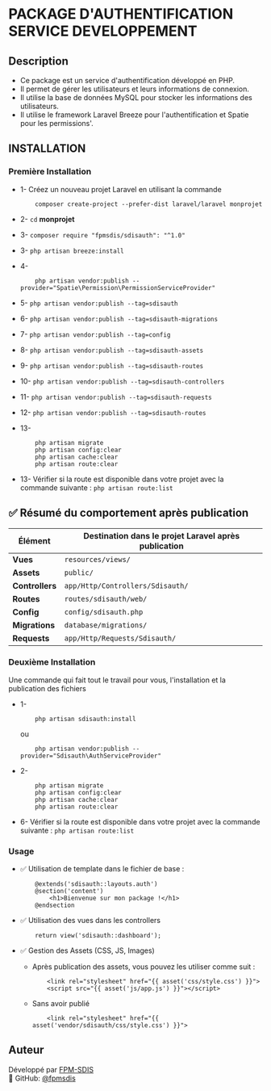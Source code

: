 # PACKAGE D'AUTHENTIFICATION SERVICE DEVELOPPEMENT

## Description

- Ce package est un service d'authentification développé en PHP.
- Il permet de gérer les utilisateurs et leurs informations de connexion.
- Il utilise la base de données MySQL pour stocker les informations des utilisateurs.
- Il utilise le framework Laravel Breeze pour l'authentification et Spatie pour les permissions'.

## INSTALLATION

### Première Installation

- 1- Créez un nouveau projet Laravel en utilisant la commande 

    ```
        composer create-project --prefer-dist laravel/laravel monprojet
    ```

- 2- ```cd``` **monprojet**
- 3- ```composer require "fpmsdis/sdisauth": "^1.0"```
- 3- ```php artisan breeze:install```
- 4- 
    ```
        php artisan vendor:publish --provider="Spatie\Permission\PermissionServiceProvider"
    ```
- 5- ```php artisan vendor:publish --tag=sdisauth```
- 6- ```php artisan vendor:publish --tag=sdisauth-migrations```
- 7- ```php artisan vendor:publish --tag=config```
- 8- ```php artisan vendor:publish --tag=sdisauth-assets```
- 9- ```php artisan vendor:publish --tag=sdisauth-routes```
- 10- ```php artisan vendor:publish --tag=sdisauth-controllers```
- 11- ```php artisan vendor:publish --tag=sdisauth-requests```
- 12- ```php artisan vendor:publish --tag=sdisauth-routes```
- 13- 
    ```
        php artisan migrate
        php artisan config:clear
        php artisan cache:clear
        php artisan route:clear
    ```
- 13- Vérifier si la route est disponible dans votre projet avec la commande suivante : ```php artisan route:list```

## ✅ Résumé du comportement après publication

| Élément       | Destination dans le projet Laravel après publication |
|--------------|---------------------------------------------------|
| **Vues**      | `resources/views/` |
| **Assets**    | `public/` |
| **Controllers** | `app/Http/Controllers/Sdisauth/` |
| **Routes**    | `routes/sdisauth/web/` |
| **Config**    | `config/sdisauth.php` |
| **Migrations** | `database/migrations/` |
| **Requests**  | `app/Http/Requests/Sdisauth/` |


### **Deuxième Installation**

Une commande qui fait tout le travail pour vous, l'installation et la publication des fichiers
- 1- 
    ```
        php artisan sdisauth:install
    ```
    ou

    ```
        php artisan vendor:publish --provider="Sdisauth\AuthServiceProvider"
    ```

- 2-
    ```
        php artisan migrate
        php artisan config:clear
        php artisan cache:clear
        php artisan route:clear
    ```

- 6- Vérifier si la route est disponible dans votre projet avec la commande suivante :      ```php artisan route:list```


### **Usage**

- ✅ Utilisation de template dans le fichier de base : 

    ``` 
        @extends('sdisauth::layouts.auth')
        @section('content')
            <h1>Bienvenue sur mon package !</h1>
        @endsection
    ```

- ✅ Utilisation des vues dans les controllers
    ```
        return view('sdisauth::dashboard');
    ```

- ✅ Gestion des Assets (CSS, JS, Images)
    - Après publication des assets, vous pouvez les utiliser comme suit :

        ```
            <link rel="stylesheet" href="{{ asset('css/style.css') }}">
            <script src="{{ asset('js/app.js') }}"></script>
        ```

    - Sans avoir publié

        ```
            <link rel="stylesheet" href="{{ asset('vendor/sdisauth/css/style.css') }}">
        ```


## Auteur

Développé par [FPM-SDIS](https://github.com/fpmsdis)  
👤 GitHub: [@fpmsdis](https://github.com/fpmsdis)
